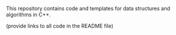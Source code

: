 This repository contains code and templates for data structures and algorithms in C++.

(provide links to all code in the README file)
